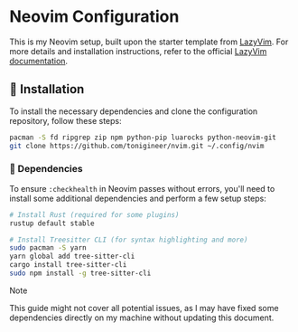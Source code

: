 # Neovim Configuration

This is my Neovim setup, built upon the starter template from [LazyVim](https://github.com/LazyVim/LazyVim). For more details and installation instructions, refer to the official [LazyVim documentation](https://lazyvim.github.io/installation).

## 💾 Installation

To install the necessary dependencies and clone the configuration repository, follow these steps:

```sh
pacman -S fd ripgrep zip npm python-pip luarocks python-neovim-git
git clone https://github.com/tonigineer/nvim.git ~/.config/nvim
```

### 🔧 Dependencies

To ensure `:checkhealth` in Neovim passes without errors, you'll need to install some additional dependencies and perform a few setup steps:

```sh
# Install Rust (required for some plugins)
rustup default stable

# Install Treesitter CLI (for syntax highlighting and more)
sudo pacman -S yarn
yarn global add tree-sitter-cli
cargo install tree-sitter-cli
sudo npm install -g tree-sitter-cli
```

> [!NOTE]
> This guide might not cover all potential issues, as I may have fixed some dependencies directly on my machine without updating this document.